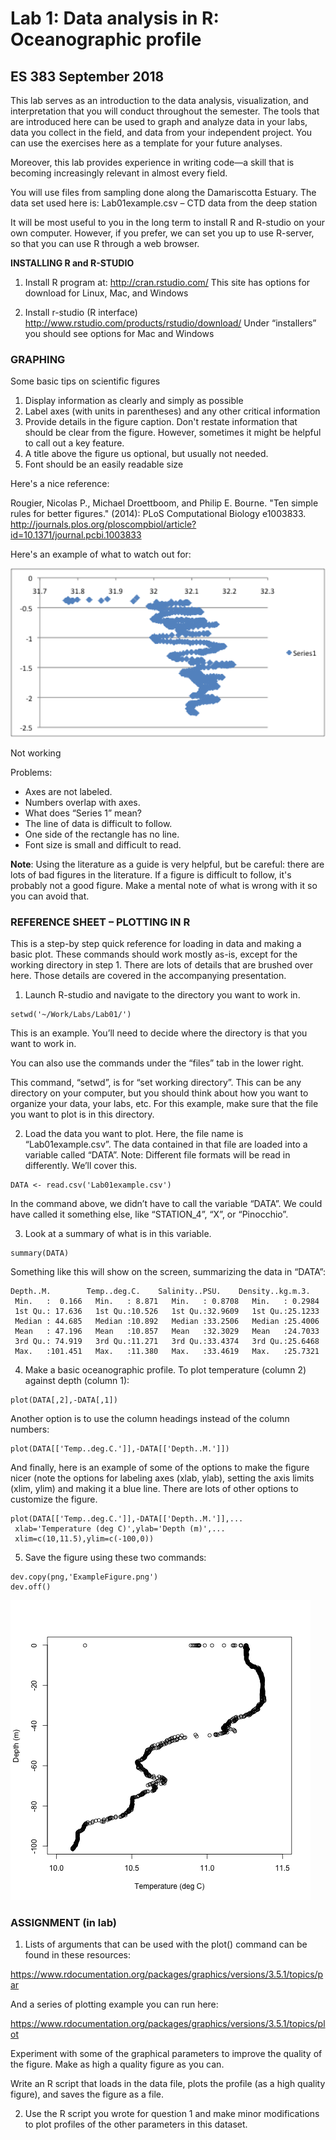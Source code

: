 # Lab 1: Data analysis in R: Oceanographic profile
## ES 383 September 2018

This lab serves as an introduction to the data analysis, visualization, and interpretation that you will conduct throughout the semester. The tools that are introduced here can be used to graph and analyze data in your labs, data you collect in the field, and data from your independent project. You can use the exercises here as a template for your future analyses.

Moreover, this lab provides experience in writing code—a skill that is becoming increasingly relevant in almost every field.

You will use files from sampling done along the Damariscotta Estuary. The data set used here is:	Lab01example.csv – CTD data from the deep station

It will be most useful to you in the long term to install R and R-studio on your own computer. However, if you prefer, we can set you up to use R-server, so that you can use R through a web browser.

**INSTALLING R and R-STUDIO**

1.  Install R program at: http://cran.rstudio.com/
This site has options for download for Linux, Mac, and Windows
 
2.  Install r-studio  (R interface)
http://www.rstudio.com/products/rstudio/download/
Under “installers” you should see options for Mac and Windows

### GRAPHING

Some basic tips on scientific figures

1. Display information as clearly and simply as possible
2. Label axes (with units in parentheses) and any other critical information
3. Provide details in the figure caption. Don't restate information that should be clear from the figure. However, sometimes it might be helpful to call out a key feature.
4. A title above the figure us optional, but usually not needed. 
5. Font should be an easily readable size

Here's a nice reference:

Rougier, Nicolas P., Michael Droettboom, and Philip E. Bourne. "Ten simple rules for better figures." (2014): PLoS Computational Biology e1003833.
http://journals.plos.org/ploscompbiol/article?id=10.1371/journal.pcbi.1003833

Here's an example of what to watch out for:

![](https://github.com/SeascapeScience/Rbigelow/blob/master/Tutorials/Colby2018/Lab1/BadFigure.png)

Not working

Problems: 	
 - Axes are not labeled.
 - Numbers overlap with axes.
 - What does “Series 1” mean? 
 - The line of data is difficult to follow.
 - One side of the rectangle has no line.
 - Font size is small and difficult to read.

**Note**: Using the literature as a guide is very helpful, but be careful: there are lots of bad figures in the literature. If a figure is difficult to follow, it's probably not a good figure. Make a mental note of what is wrong with it so you can avoid that.

### REFERENCE SHEET – PLOTTING IN R

This is a step-by step quick reference for loading in data and making a basic plot. These commands should work mostly as-is, except for the working directory in step 1. There are lots of details that are brushed over here. Those details are covered in the accompanying presentation.

1. Launch R-studio and navigate to the directory you want to work in.
```
setwd('~/Work/Labs/Lab01/')
```
This is an example. You’ll need to decide where the directory is that you want to work in.

You can also use the commands under the “files” tab in the lower right. 

This command, “setwd”, is for “set working directory”. This can be any directory on your computer, but you should think about how you want to organize your data, your labs, etc. For this example, make sure that the file you want to plot is in this directory. 

2. Load the data you want to plot. Here, the file name is “Lab01example.csv”. The data contained in that file are loaded into a variable called “DATA”. Note: Different file formats will be read in differently. We’ll cover this.
```
DATA <- read.csv('Lab01example.csv')
```
In the command above, we didn’t have to call the variable “DATA”. We could have called it something else, like “STATION_4”, “X”, or “Pinocchio”.

3. Look at a summary of what is in this variable.
```
summary(DATA)
```
Something like this will show on the screen, summarizing the data in “DATA”:
```
Depth..M.        Temp..deg.C.    Salinity..PSU.    Density..kg.m.3. 
 Min.   :  0.166   Min.   : 8.871   Min.   : 0.8708   Min.   : 0.2984  
 1st Qu.: 17.636   1st Qu.:10.526   1st Qu.:32.9609   1st Qu.:25.1233  
 Median : 44.685   Median :10.892   Median :33.2506   Median :25.4006  
 Mean   : 47.196   Mean   :10.857   Mean   :32.3029   Mean   :24.7033  
 3rd Qu.: 74.919   3rd Qu.:11.271   3rd Qu.:33.4374   3rd Qu.:25.6468  
 Max.   :101.451   Max.   :11.380   Max.   :33.4619   Max.   :25.7321  
```
4. Make a basic oceanographic profile. To plot temperature (column 2) against depth (column 1):
```
plot(DATA[,2],-DATA[,1])
```
Another option is to use the column headings instead of the column numbers:
```
plot(DATA[['Temp..deg.C.']],-DATA[['Depth..M.']])
```
And finally, here is an example of some of the options to make the figure nicer (note the options for labeling axes (xlab, ylab), setting the axis limits (xlim, ylim) and making it a blue line. There are lots of other options to customize the figure.
```
plot(DATA[['Temp..deg.C.']],-DATA[['Depth..M.']],...
 xlab='Temperature (deg C)',ylab='Depth (m)',...
 xlim=c(10,11.5),ylim=c(-100,0))
```
5. Save the figure using these two commands:
```
dev.copy(png,'ExampleFigure.png')
dev.off()
```

![](https://github.com/SeascapeScience/Rbigelow/blob/master/Tutorials/Colby2018/Lab1/ExampleFigure.png)

### ASSIGNMENT (in lab)

1. Lists of arguments that can be used with the plot() command can be found in these resources:

https://www.rdocumentation.org/packages/graphics/versions/3.5.1/topics/par

And a series of plotting example you can run here:

https://www.rdocumentation.org/packages/graphics/versions/3.5.1/topics/plot

Experiment with some of the graphical parameters to improve the quality of the figure. Make as high a quality figure as you can. 

Write an R script that loads in the data file, plots the profile (as a high quality figure), and saves the figure as a file. 

2.  Use the R script you wrote for question 1 and make minor modifications to plot profiles of the other parameters in this dataset.


